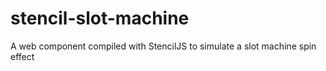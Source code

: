 # stencil-slot-machine
A web component compiled with StencilJS to simulate a slot machine spin effect
